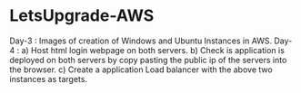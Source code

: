# LetsUpgrade-AWS
Day-3 : Images of creation of Windows and Ubuntu Instances in AWS.
Day-4 : a) Host html login webpage on both servers. 
        b) Check is application is deployed on both servers by copy pasting the public ip of the servers into the browser.
        c) Create a application Load balancer with the above two instances as targets.
